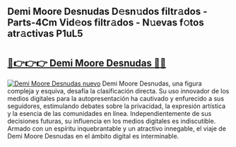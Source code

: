 ## Demi Moore Desnudas D𝚎sn𝚞dos filtr𝚊dos - Parts-4Cm Vid𝚎os filtr𝚊dos - N𝚞evas f𝚘tos atr𝚊ctivas P1uL5

# <h2><a href="http://mb3ine.tromn.icu/?c=Demi+Moore+Desnudas">🔗👉👉👉 Demi Moore Desnudas 🔗🔗</a></h2>

[![Demi Moore Desnudas nuevo](https://i.imgur.com/pEAQMta.gif)](http://mb3ine.tromn.icu/?c=Demi+Moore+Desnudas)
Demi Moore Desnudas, una figura compleja y esquiva, desafía la clasificación directa. Su uso innovador de los medios digitales para la autopresentación ha cautivado y enfurecido a sus seguidores, estimulando debates sobre la privacidad, la expresión artística y la esencia de las comunidades en línea. Independientemente de sus decisiones futuras, su influencia en los medios digitales es indiscutible. Armado con un espíritu inquebrantable y un atractivo innegable, el viaje de Demi Moore Desnudas en el ámbito digital es interminable.
